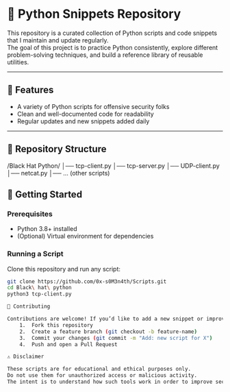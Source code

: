 # 🐍 Python Snippets Repository

This repository is a curated collection of Python scripts and code snippets that I maintain and update regularly.  
The goal of this project is to practice Python consistently, explore different problem-solving techniques, and build a reference library of reusable utilities.

---

## 📌 Features
- A variety of Python scripts for offensive security folks
- Clean and well-documented code for readability
- Regular updates and new snippets added daily

---
## 📂 Repository Structure
/Black Hat Python/
│── tcp-client.py
│── tcp-server.py
│── UDP-client.py
│── netcat.py
│── … (other scripts)


## 🚀 Getting Started

### Prerequisites
- Python 3.8+ installed  
- (Optional) Virtual environment for dependencies

### Running a Script
Clone this repository and run any script:
```bash
git clone https://github.com/0x-s0M3n4th/Scripts.git
cd Black\ hat\ python
python3 tcp-client.py

🤝 Contributing

Contributions are welcome! If you’d like to add a new snippet or improve existing ones:
	1.	Fork this repository
	2.	Create a feature branch (git checkout -b feature-name)
	3.	Commit your changes (git commit -m "Add: new script for X")
	4.	Push and open a Pull Request

⚠️ Disclaimer

These scripts are for educational and ethical purposes only.
Do not use them for unauthorized access or malicious activity.
The intent is to understand how such tools work in order to improve security.
